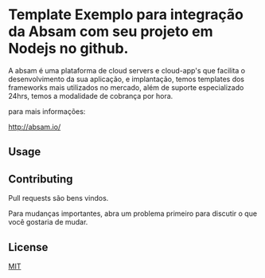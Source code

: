 # Template Exemplo para integração da Absam com seu projeto em Nodejs no github.

A absam é uma plataforma de cloud servers e cloud-app's que facilita o desenvolvimento da sua aplicação, e implantação, temos templates dos frameworks mais utilizados no mercado, além de suporte especializado 24hrs, temos a modalidade de cobrança por hora.

para mais informações:

http://absam.io/

## Usage


## Contributing
Pull requests são bens vindos.

Para mudanças importantes, abra um problema primeiro para discutir o que você gostaria de mudar.

## License
[MIT](https://choosealicense.com/licenses/mit/)